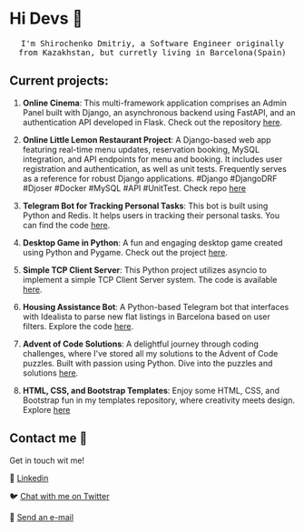 # Hi Devs :wave:

<p align="center">
  <samp>
I'm Shirochenko Dmitriy, a Software Engineer originally from Kazakhstan, but curretly living in Barcelona(Spain)
  </samp>
  <br/>
</p>

## Current projects:
1. **Online Cinema**: This multi-framework application comprises an Admin Panel built with Django, an asynchronous backend using FastAPI, and an authentication API developed in Flask. Check out the repository [here](https://github.com/dmshirochenko/online_cinema).

2. **Online Little Lemon Restaurant Project**: A Django-based web app featuring real-time menu updates, reservation booking, MySQL integration, and API endpoints for menu and booking. It includes user registration and authentication, as well as unit tests. Frequently serves as a reference for robust Django applications. #Django #DjangoDRF #Djoser #Docker #MySQL #API #UnitTest. Check repo [here](https://github.com/dmshirochenko/online_littlelemon_restaurant)

3. **Telegram Bot for Tracking Personal Tasks**: This bot is built using Python and Redis. It helps users in tracking their personal tasks. You can find the code [here](https://github.com/dmshirochenko/telegram_bot-NoSQL_Redis).

4. **Desktop Game in Python**: A fun and engaging desktop game created using Python and Pygame. Check out the project [here](https://github.com/dmshirochenko/knigth_game).

5. **Simple TCP Client Server**: This Python project utilizes asyncio to implement a simple TCP Client Server system. The code is available [here](https://github.com/dmshirochenko/TCP_Client_Server).

6. **Housing Assistance Bot**: A Python-based Telegram bot that interfaces with Idealista to parse new flat listings in Barcelona based on user filters. Explore the code [here](https://github.com/dmshirochenko/idealista_bot).

7. **Advent of Code Solutions**: A delightful journey through coding challenges, where I've stored all my solutions to the Advent of Code puzzles. Built with passion using Python. Dive into the puzzles and solutions [here](https://github.com/dmshirochenko/aoc_2022).

8. **HTML, CSS, and Bootstrap Templates**: Enjoy some HTML, CSS, and Bootstrap fun in my templates repository, where creativity meets design. Explore [here](https://github.com/dmshirochenko/HTML_templates)

## Contact me :speech_balloon:

Get in touch wit me!

:link: <a href="https://www.linkedin.com/in/dmshirochenko/">Linkedin</a>

:bird: <a href="https://twitter.com/dmshirochenko">Chat with me on Twitter</a>

:e-mail: <a href="mailto:dmshirochenko@gmail.com">Send an e-mail</a>

